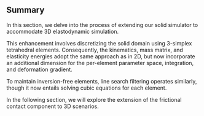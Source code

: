 ## Summary

In this section, we delve into the process of extending our solid simulator to accommodate 3D elastodynamic simulation.

This enhancement involves discretizing the solid domain using 3-simplex tetrahedral elements. Consequently, the kinematics, mass matrix, and elasticity energies adopt the same approach as in 2D, but now incorporate an additional dimension for the per-element parameter space, integration, and deformation gradient.

To maintain inversion-free elements, line search filtering operates similarly, though it now entails solving cubic equations for each element.

In the following section, we will explore the extension of the frictional contact component to 3D scenarios.
